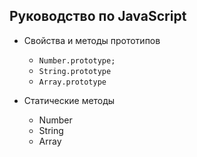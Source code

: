 ## Руководство по JavaScript
* Свойства и методы прототипов
	* `Number.prototype;`
	* `String.prototype`
	* `Array.prototype`


* Статические методы
	* Number
	* String
	* Array
